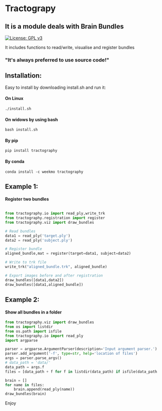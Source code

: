 


# Tractograpy
## It is a module deals with Brain Bundles

[![License: GPL v3](https://img.shields.io/badge/License-GPLv3-blue.svg)](https://www.gnu.org/licenses/gpl-3.0)

It includes functions to read/write, visualise and register bundles
### "It's always preferred to use source code!"
## Installation:

Easy to install by downloading install.sh and run it:
#### On Linux
```commandline
./install.sh
```
#### On widows by using bash
```commandline
bash install.sh 
```
#### By pip
```commandline
pip install tractography
```
#### By conda

```commandline
conda install -c weekmo tractography
```

## Example 1:
#### Register two bundles
```python

from tractography.io import read_ply,write_trk
from tractography.registration import register
from tractography.viz import draw_bundles

# Read bundles
data1 = read_ply('target.ply')
data2 = read_ply('subject.ply')

# Register bundle
aligned_bundle,mat = register(target=data1, subject=data2)

# Write to trk file
write_trk("aligned_bundle.trk", aligned_bundle)

# Export images before and after registration
draw_bundles([data1,data2])
draw_bundles([data1,aligned_bundle])
```

## Example 2:
#### Show all bundles in a folder
```python
from tractography.viz import draw_bundles
from os import listdir
from os.path import isfile
from tractography.io import read_ply
import argparse

parser = argparse.ArgumentParser(description='Input argument parser.')
parser.add_argument('-f', type=str, help='location of files')
args = parser.parse_args()
# data_path = 'data/'
data_path = args.f
files = [data_path + f for f in listdir(data_path) if isfile(data_path + f) and f.endswith('.ply')]

brain = []
for name in files:
    brain.append(read_ply(name))
draw_bundles(brain)
```
Enjoy
